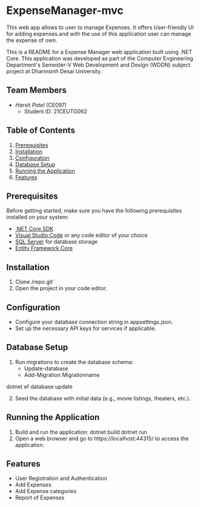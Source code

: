 # ExpenseManager-mvc
This web app allows to user to manage  Expenses. It offers User-friendly UI for adding expenses.and with the use of this application user can manage the expense of own.

This is a README for a Expense Manager web application built using .NET Core. This application was developed as part of the Computer Engineering Department's Semester-V Web Development and Design (WDDN) subject project at Dharmsinh Desai University.


## Team Members
- *Harsh Patel* (CE097)
  - Student ID: 21CEUTG062


## Table of Contents
1. [Prerequisites](#prerequisites)
2. [Installation](#installation)
3. [Configuration](#configuration)
4. [Database Setup](#database-setup)
5. [Running the Application](#running-the-application)
6. [Features](#features)

## Prerequisites
Before getting started, make sure you have the following prerequisites installed on your system:

- [.NET Core SDK](https://dotnet.microsoft.com/download)
- [Visual Studio Code](https://code.visualstudio.com/) or any code editor of your choice
- [SQL Server](https://www.microsoft.com/en-us/sql-server/sql-server-downloads) for database storage
- [Entity Framework Core](https://docs.microsoft.com/en-us/ef/core/)

## Installation
1. Clone /repo.git`
2. Open the project in your code editor.


## Configuration
- Configure your database connection string in appsettings.json.
- Set up the necessary API keys for services if applicable.

## Database Setup
1. Run migrations to create the database schema:
   - Update-database
   - Add-Migration Migrationname

dotnet ef database update

2. Seed the database with initial data (e.g., movie listings, theaters, etc.).

## Running the Application
1. Build and run the application:
dotnet build
dotnet run
2. Open a web browser and go to https://localhost:44315/ to access the application.

## Features
- User Registration and Authentication
- Add Expenses
- Add Expense categories 
- Report of Expenses 




